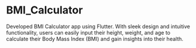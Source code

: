 # BMI_Calculator
Developed BMI Calculator app using Flutter. With sleek design and intuitive functionality, users can easily input their height, weight, and age to calculate their Body Mass Index (BMI) and gain insights into their health.
